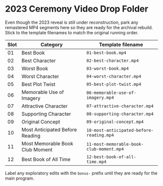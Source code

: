 # 2023 Ceremony Video Drop Folder

Even though the 2023 reveal is still under reconstruction, park any remastered MP4 segments here so they are ready for the archival rebuild. Stick to the template filenames to match the original running order.

| Slot | Category | Template filename |
| ---- | -------- | ----------------- |
| 01 | Best Book | `01-best-book.mp4` |
| 02 | Best Character | `02-best-character.mp4` |
| 03 | Worst Book | `03-worst-book.mp4` |
| 04 | Worst Character | `04-worst-character.mp4` |
| 05 | Best Plot Twist | `05-best-plot-twist.mp4` |
| 06 | Memorable Use of Imagery | `06-memorable-use-of-imagery.mp4` |
| 07 | Attractive Character | `07-attractive-character.mp4` |
| 08 | Supporting Character | `08-supporting-character.mp4` |
| 09 | Original Concept | `09-original-concept.mp4` |
| 10 | Most Anticipated Before Reading | `10-most-anticipated-before-reading.mp4` |
| 11 | Most Memorable Book Club Moment | `11-most-memorable-book-club-moment.mp4` |
| 12 | Best Book of All Time | `12-best-book-of-all-time.mp4` |

Label any exploratory edits with the `bonus-` prefix until they are ready for the main program.
